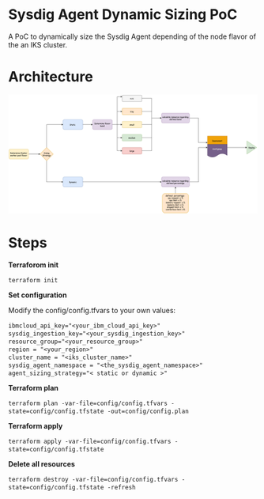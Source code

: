 # Sysdig Agent Dynamic Sizing PoC
A PoC to dynamically size the Sysdig Agent depending of the node flavor of the an IKS cluster.

# Architecture

![Agent auto-sizing Architecture](images/agent-auto-sizing-architecture.png)

# Steps

**Terraforom init**
```
terraform init
```

**Set configuration**

Modify the config/config.tfvars to your own values: 
```
ibmcloud_api_key="<your_ibm_cloud_api_key>"
sysdig_ingestion_key="<your_sysdig_ingestion_key>"
resource_group="<your_resource_group>"
region = "<your_region>"
cluster_name = "<iks_cluster_name>"
sysdig_agent_namespace = "<the_sysdig_agent_namespace>"
agent_sizing_strategy="< static or dynamic >"
```

**Terraform plan**
```
terraform plan -var-file=config/config.tfvars -state=config/config.tfstate -out=config/config.plan
```

**Terraform apply**

```
terraform apply -var-file=config/config.tfvars -state=config/config.tfstate
```

**Delete all resources**

```
terraform destroy -var-file=config/config.tfvars -state=config/config.tfstate -refresh
```

